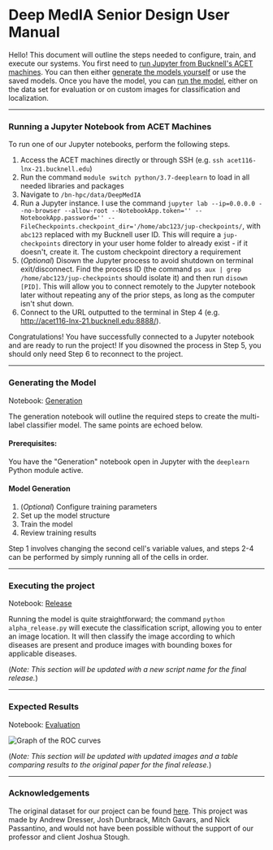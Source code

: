 # Deep MedIA Senior Design User Manual


Hello! This document will outline the steps needed to configure, train, and execute our systems. You first need to [run Jupyter from Bucknell's ACET machines](#ACET). You can then either [generate the models yourself](#generation) or use the saved models. Once you have the model, you can [run the model](#execution), either on the data set for evaluation or on custom images for classification and localization.

---
### Running a Jupyter Notebook from ACET Machines<a name="ACET"></a>
To run one of our Jupyter notebooks, perform the following steps.

1. Access the ACET machines directly or through SSH (e.g. `ssh acet116-lnx-21.bucknell.edu`)
2. Run the command `module switch python/3.7-deeplearn` to load in all needed libraries and packages
3. Navigate to `/bn-hpc/data/DeepMedIA`
4. Run a Jupyter instance. I use the command `jupyter lab --ip=0.0.0.0 --no-browser --allow-root --NotebookApp.token='' --NotebookApp.password='' --FileCheckpoints.checkpoint_dir='/home/abc123/jup-checkpoints/`, with `abc123` replaced with my Bucknell user ID. This will require a `jup-checkpoints` directory in your user home folder to already exist - if it doesn't, create it. The custom checkpoint directory a requirement 
5. (_Optional_) Disown the Jupyter process to avoid shutdown on terminal exit/disconnect. Find the process ID (the command `ps aux | grep /home/abc123/jup-checkpoints` should isolate it) and then run `disown [PID]`. This will allow you to connect remotely to the Jupyter notebook later without repeating any of the prior steps, as long as the computer isn't shut down.
6. Connect to the URL outputted to the terminal in Step 4 (e.g. http://acet116-lnx-21.bucknell.edu:8888/).

Congratulations! You have successfully connected to a Jupyter notebook and are ready to run the project! If you disowned the process in Step 5, you should only need Step 6 to reconnect to the project.

---

### Generating the Model<a name="generation"></a>

Notebook: [Generation](./transfer_classifier_resnet_multi.ipynb)

The generation notebook will outline the required steps to create the multi-label classifier model. The same points are echoed below.

#### Prerequisites:
You have the "Generation" notebook open in Jupyter with the `deeplearn` Python module active.

#### Model Generation
1. (_Optional_) Configure training parameters
2. Set up the model structure
3. Train the model
4. Review training results

Step 1 involves changing the second cell's variable values, and steps 2-4 can be performed by simply running all of the cells in order.

---

### Executing the project
Notebook: [Release](./alpha_release.ipynb) <a name="execution"></a>

Running the model is quite straightforward; the command `python alpha_release.py` will execute the classification script, allowing you to enter an image location. It will then classify the image according to which diseases are present and produce images with bounding boxes for applicable diseases. 

(_Note: This section will be updated with a new script name for the final release._)

---

### Expected Results
Notebook: [Evaluation](./multi_label_class_roc.ipynb)



![Graph of the ROC curves](auroc.png)

(_Note: This section will be updated with updated images and a table comparing results to the original paper for the final release._)

---

### Acknowledgements
The original dataset for our project can be found [here](https://www.kaggle.com/nih-chest-xrays/data).
This project was made by Andrew Dresser, Josh Dunbrack, Mitch Gavars, and Nick Passantino, and would not have been possible without the support of our professor and client Joshua Stough.